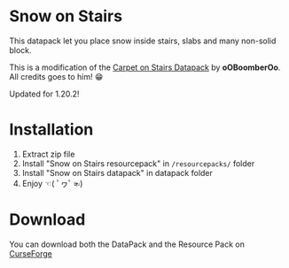 # Snow on Stairs
This datapack let you place snow inside stairs, slabs and many non-solid block.

This is a modification of the [Carpet on Stairs Datapack](https://github.com/oOBoomberOo/carpet_on_stairs) by **oOBoomberOo**. All credits goes to him! 😁

Updated for 1.20.2!

# Installation
1) Extract zip file
2) Install "Snow on Stairs resourcepack" in `/resourcepacks/` folder
3) Install "Snow on Stairs datapack" in datapack folder
4) Enjoy ☜( ﾟヮﾟ☜)

# Download

You can download both the DataPack and the Resource Pack on [CurseForge](https://www.curseforge.com/minecraft/customization/snow-on-stairs-datapack)
